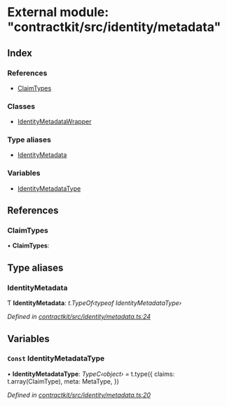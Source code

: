 # External module: "contractkit/src/identity/metadata"

## Index

### References

* [ClaimTypes](_contractkit_src_identity_metadata_.md#claimtypes)

### Classes

* [IdentityMetadataWrapper](../classes/_contractkit_src_identity_metadata_.identitymetadatawrapper.md)

### Type aliases

* [IdentityMetadata](_contractkit_src_identity_metadata_.md#identitymetadata)

### Variables

* [IdentityMetadataType](_contractkit_src_identity_metadata_.md#const-identitymetadatatype)

## References

###  ClaimTypes

• **ClaimTypes**:

## Type aliases

###  IdentityMetadata

Ƭ **IdentityMetadata**: *t.TypeOf‹typeof IdentityMetadataType›*

*Defined in [contractkit/src/identity/metadata.ts:24](https://github.com/celo-org/celo-monorepo/blob/master/packages/contractkit/src/identity/metadata.ts#L24)*

## Variables

### `Const` IdentityMetadataType

• **IdentityMetadataType**: *TypeC‹object›* = t.type({
  claims: t.array(ClaimType),
  meta: MetaType,
})

*Defined in [contractkit/src/identity/metadata.ts:20](https://github.com/celo-org/celo-monorepo/blob/master/packages/contractkit/src/identity/metadata.ts#L20)*

